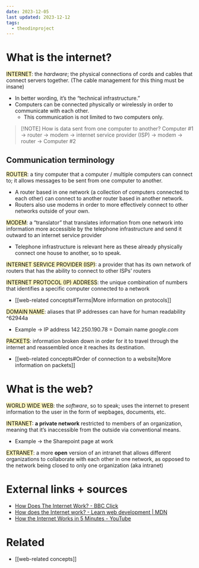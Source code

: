 ```yaml
---
date: 2023-12-05
last updated: 2023-12-12
tags:
  - theodinproject
---
```

# What is the internet?
<mark style="background: #FFF3A3A6;">INTERNET</mark>: the *hardware*; the physical connections of cords and cables that connect servers together. (The cable management for this thing must be insane)
- In better wording, it’s the “technical infrastructure.”
- Computers can be connected physically or wirelessly in order to communicate with each other.
	- This communication is not limited to two computers only.

> [!NOTE] How is data sent from one computer to another?
> Computer #1 → router → modem → internet service provider (ISP) → modem → router → Computer #2

## Communication terminology

<mark style="background: #FFF3A3A6;">ROUTER</mark>: a tiny computer that a computer / multiple computers can connect to; it allows messages to be sent from one computer to another.
- A router based in one network (a collection of computers connected to each other) can connect to another router based in another network.
- Routers also use modems in order to more effectively connect to other networks outside of your own.

<mark style="background: #FFF3A3A6;">MODEM</mark>: a “translator” that translates information from one network into information more accessible by the telephone infrastructure and send it outward to an internet service provider
- Telephone infrastructure is relevant here as these already physically connect one house to another, so to speak.

<mark style="background: #FFF3A3A6;">INTERNET SERVICE PROVIDER (ISP)</mark>: a provider that has its own network of routers that has the ability to connect to other ISPs’ routers

<mark style="background: #FFF3A3A6;">INTERNET PROTOCOL (IP) ADDRESS</mark>: the unique combination of numbers that identifies a specific computer connected to a network
- [[web-related concepts#Terms|More information on protocols]]

<mark style="background: #FFF3A3A6;">DOMAIN NAME</mark>: aliases that IP addresses can have for human readability ^62944a
- Example → IP address 142.250.190.78 = Domain name *google.com*

<mark style="background: #FFF3A3A6;">PACKETS</mark>: information broken down in order for it to travel through the internet and reassembled once it reaches its destination.
- [[web-related concepts#Order of connection to a website|More information on packets]]

# What is the web?
<mark style="background: #FFF3A3A6;">WORLD WIDE WEB</mark>: the *software*, so to speak; uses the internet to present information to the user in the form of wepbages, documents, etc.

<mark style="background: #FFF3A3A6;">INTRANET</mark>: **a private network** restricted to members of an organization, meaning that it’s inaccessible from the outside via conventional means.
- Example → the Sharepoint page at work

<mark style="background: #FFF3A3A6;">EXTRANET</mark>: a more **open** version of an intranet that allows different organizations to collaborate with each other in one network, as opposed to the network being closed to only one organization (aka intranet)

# External links + sources
- [How Does The Internet Work? - BBC Click](https://www.youtube.com/watch?v=eHp1l73ztB8)
- [How does the Internet work? - Learn web development | MDN](https://developer.mozilla.org/en-US/docs/Learn/Common_questions/Web_mechanics/How_does_the_Internet_work)
- [How the Internet Works in 5 Minutes - YouTube](https://www.youtube.com/watch?v=7_LPdttKXPc&t=46s)

# Related
- [[web-related concepts]]